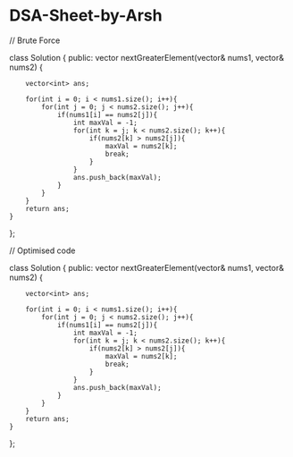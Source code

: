 # DSA-Sheet-by-Arsh

// Brute Force

class Solution {
public:
    vector<int> nextGreaterElement(vector<int>& nums1, vector<int>& nums2) {
        
        vector<int> ans;
        
        for(int i = 0; i < nums1.size(); i++){
            for(int j = 0; j < nums2.size(); j++){
                if(nums1[i] == nums2[j]){
                    int maxVal = -1;
                    for(int k = j; k < nums2.size(); k++){
                        if(nums2[k] > nums2[j]){
                            maxVal = nums2[k];
                            break;
                        }
                    }
                    ans.push_back(maxVal);
                }
            }
        }
        return ans;
    }
};
  
  
  // Optimised code
  
  class Solution {
public:
    vector<int> nextGreaterElement(vector<int>& nums1, vector<int>& nums2) {
        
        vector<int> ans;
        
        for(int i = 0; i < nums1.size(); i++){
            for(int j = 0; j < nums2.size(); j++){
                if(nums1[i] == nums2[j]){
                    int maxVal = -1;
                    for(int k = j; k < nums2.size(); k++){
                        if(nums2[k] > nums2[j]){
                            maxVal = nums2[k];
                            break;
                        }
                    }
                    ans.push_back(maxVal);
                }
            }
        }
        return ans;
    }
};

